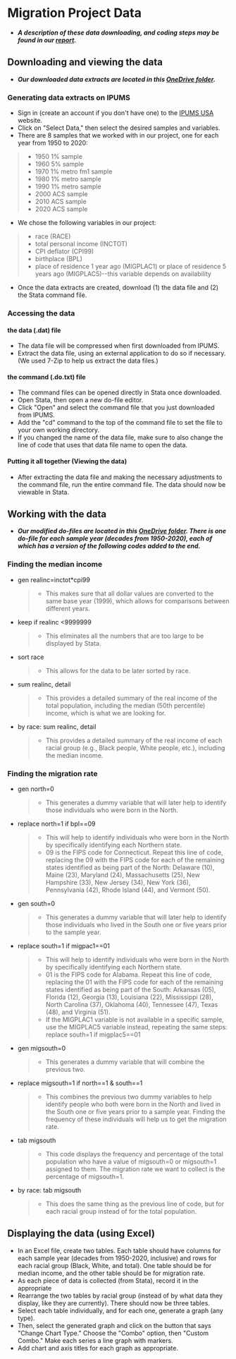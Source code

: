 # Migration Project Data
- ***A description of these data downloading, and coding steps may be found in our [report](https://github.com/ecn310/course-project-migration/blob/main/Migration%20Report%20Final.pdf).***
## Downloading and viewing the data
- ***Our downloaded data extracts are located in this [OneDrive folder](https://sumailsyr-my.sharepoint.com/:f:/g/personal/qwu102_syr_edu/EkqFuAJIbdFPkJEZ4kzdPa0B8dHyLAJbPNibAs3KxNpevg).***
### Generating data extracts on IPUMS
- Sign in (create an account if you don't have one) to the [IPUMS USA](https://usa.ipums.org/usa/) website.
- Click on "Select Data," then select the desired samples and variables.
- There are 8 samples that we worked with in our project, one for each year from 1950 to 2020:
>- 1950 1% sample
>- 1960 5% sample
>- 1970 1% metro fm1 sample
>- 1980 1% metro sample
>- 1990 1% metro sample
>- 2000 ACS sample
>- 2010 ACS sample
>- 2020 ACS sample
- We chose the following variables in our project:
>- race (RACE)
>- total personal income (INCTOT)
>- CPI deflator (CPI99)
>- birthplace (BPL)
>- place of residence 1 year ago (MIGPLAC1) or place of residence 5 years ago (MIGPLAC5)--this variable depends on availability
- Once the data extracts are created, download (1) the data file and (2) the Stata command file.

### Accessing the data
#### the data (.dat) file
- The data file will be compressed when first downloaded from IPUMS.
- Extract the data file, using an external application to do so if necessary. (We used 7-Zip to help us extract the data files.)

#### the command (.do.txt) file
- The command files can be opened directly in Stata once downloaded.
- Open Stata, then open a new do-file editor.
- Click "Open" and select the command file that you just downloaded from IPUMS.
- Add the "cd" command to the top of the command file to set the file to your own working directory.
- If you changed the name of the data file, make sure to also change the line of code that uses that data file name to open the data.

#### Putting it all together (Viewing the data)
- After extracting the data file and making the necessary adjustments to the command file, run the entire command file. The data should now be viewable in Stata.

## Working with the data
- ***Our modified do-files are located in this [OneDrive folder](https://sumailsyr-my.sharepoint.com/:f:/g/personal/qwu102_syr_edu/EkqFuAJIbdFPkJEZ4kzdPa0B8dHyLAJbPNibAs3KxNpevg). There is one do-file for each sample year (decades from 1950-2020), each of which has a version of the following codes added to the end.***
### Finding the median income
- gen realinc=inctot*cpi99
  >- This makes sure that all dollar values are converted to the same base year (1999), which allows for comparisons between different years.
- keep if realinc <9999999
  >- This eliminates all the numbers that are too large to be displayed by Stata.
- sort race
  >- This allows for the data to be later sorted by race.
- sum realinc, detail
  >- This provides a detailed summary of the real income of the total population, including the median (50th percentile) income, which is what we are looking for.
- by race: sum realinc, detail
  >- This provides a detailed summary of the real income of each racial group (e.g., Black people, White people, etc.), including the median income.

### Finding the migration rate
- gen north=0
  >- This generates a dummy variable that will later help to identify those individuals who were born in the North.
- replace north=1 if bpl==09
  >- This will help to identify individuals who were born in the North by specifically identifying each Northern state.
  >- 09 is the FIPS code for Connecticut. Repeat this line of code, replacing the 09 with the FIPS code for each of the remaining states identified as being part of the North: Delaware (10), Maine (23), Maryland (24), Massachusetts (25), New Hampshire (33), New Jersey (34), New York (36), Pennsylvania (42), Rhode Island (44), and Vermont (50).
- gen south=0
  >- This generates a dummy variable that will later help to identify those individuals who lived in the South one or five years prior to the sample year.
- replace south=1 if migpac1==01
  >- This will help to identify individuals who were born in the North by specifically identifying each Northern state.
  >- 01 is the FIPS code for Alabama. Repeat this line of code, replacing the 01 with the FIPS code for each of the remaining states identified as being part of the South: Arkansas (05), Florida (12), Georgia (13), Louisiana (22), Mississippi (28), North Carolina (37), Oklahoma (40), Tennessee (47), Texas (48), and Virginia (51).
  >- If the MIGPLAC1 variable is not available in a specific sample, use the MIGPLAC5 variable instead, repeating the same steps: replace south=1 if migplac5==01
- gen migsouth=0
  >- This generates a dummy variable that will combine the previous two.
- replace migsouth=1 if north==1 & south==1
  >- This combines the previous two dummy variables to help identify people who both were born in the North and lived in the South one or five years prior to a sample year. Finding the frequency of these individuals will help us to get the migration rate.
- tab migsouth
  >- This code displays the frequency and percentage of the total population who have a value of migsouth=0 or migsouth=1 assigned to them. The migration rate we want to collect is the percentage of migsouth=1. 
- by race: tab migsouth
  >- This does the same thing as the previous line of code, but for each racial group instead of for the total population.

## Displaying the data (using Excel)
- In an Excel file, create two tables. Each table should have columns for each sample year (decades from 1950-2020, inclusive) and rows for each racial group (Black, White, and total). One table should be for median income, and the other table should be for migration rate.
- As each piece of data is collected (from Stata), record it in the appropriate
- Rearrange the two tables by racial group (instead of by what data they display, like they are currently). There should now be three tables.
- Select each table individually, and for each one, generate a graph (any type).
- Then, select the generated graph and click on the button that says "Change Chart Type." Choose the "Combo" option, then "Custom Combo." Make each series a line graph with markers.
- Add chart and axis titles for each graph as appropriate.
